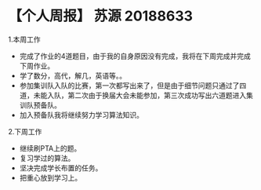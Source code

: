 # 【个人周报】 苏源 20188633


1.本周工作
- 完成了作业的4道题目，由于我的自身原因没有完成，我将在下周完成并完成下周作业。
- 学了数分，高代，解几，英语等。。
- 参加集训队入队的比赛，第一次都写出来了，但是由于细节问题只通过了四道，未能入队，第二次由于换届大会未能参加，第三次成功写出六道题进入集训队预备队。
- 加入预备队我将继续努力学习算法知识。

2.下周工作
- 继续刷PTA上的题。
- 复习学过的算法。
- 坚决完成学长布置的任务。
- 把重心放到学习上。
